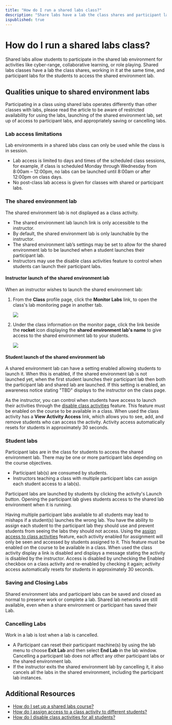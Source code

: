 ```yaml
---
title: "How do I run a shared labs class?"
description: "Share labs have a lab the class shares and participant labs for the students. This article provides information on managing both the shared and participant labs, special considerations in launching, saving, and cancelling labs, as well as tools to manage access to labs."
ispublished: true
---
```


# How do I run a shared labs class?

Shared labs allow students to participate in the shared lab environment for activities like cyber-range, collaborative learning, or role playing. 
Shared labs classes have a lab the class shares, working in it at the same time, and participant labs for the students to access the shared environment lab. 

## Qualities unique to shared environment labs

Participating in a class using shared labs operates differently than other classes with labs, please read the article to be aware of restricted availability for using the labs, launching of the shared environment lab, set up of access to participant labs, and appropriately saving or cancelling labs. 

### Lab access limitations
Lab environments in a shared labs class can only be used while the class is in session.

* Lab access is limited to days and times of the scheduled class sessions, for example, if class is scheduled Monday through Wednesday from 8:00am – 12:00pm, no labs can be launched until 8:00am or after 12:00pm on class days.
* No post-class lab access is given for classes with shared or participant labs.

### The shared environment lab
The shared environment lab is not displayed as a class activity. 
* The shared environment lab launch link is only accessible to the instructor. 
* By default, the shared environment lab is only launchable by the instructor.
* The shared environment lab’s settings may be set to allow for the shared environment lab to be launched when a student launches their participant lab. 
* Instructors may use the disable class activities feature to control when students can launch their participant labs.

#### Instructor launch of the shared environment lab

When an instructor wishes to launch the shared environment lab: 
1. From the **Class** profile page, click the **Monitor Labs** link, to open the class's lab monitoring page in another tab.

    ![](/tms/images/monitor-labs-link.png)

1.  Under the class information on the monitor page, click the link beside the **rocket** icon displaying the **shared environment lab's name** to give access to the shared environment lab to your students.

    ![](/tms/images/instructor-launch-shared-lab-environment.png)

#### Student launch of the shared environment lab
A shared environment lab can have a setting enabled allowing students to launch it. When this is enabled, if the shared environment lab is not launched yet, when the first student launches their participant lab then both the participant lab and shared lab are launched. If this setting is enabled, an awareness notice stating "TBD" displays to the instructor on the class page. 

As the instructor, you can control when students have access to launch their activities through the [disable class activities](/tms/instructors/instructor-prep-and-classes/disable-class-activities.md) feature. This feature must be enabled on the course to be available in a class. When used the class activity has a **View Activity Access** link, which allows you to see, add, and remove students who can access the activity. Activity access automatically resets for students in approximately 30 seconds.

### Student labs
Participant labs are in the class for students to access the shared environment lab. There may be one or more participant labs depending on the course objectives. 

* Participant lab(s) are consumed by students.
* Instructors teaching a class with multiple participant labs can assign each student access to a lab(s).

Participant labs are launched by students by clicking the activity's Launch button. Opening the participant lab gives students access to the shared lab environment when it is running. 

Having multiple participant labs available to all students may lead to mishaps if a student(s) launches the wrong lab. You have the ability to assign each student to the participant lab they should use and prevent students from seeing the labs they should not access. Using the [assign access to class activities](/tms/instructors/instructor-prep-and-classes/assign-class-activities.md) feature, each activity enabled for assignment will only be seen and accessed by students assigned to it. This feature must be enabled on the course to be available in a class. When used the class activity display a link is disabled and displays a message stating the activity is disabled by the instructor. Access is disabled by unchecking the Enabled checkbox on a class activity and re-enabled by checking it again; activity access automatically resets for students in approximately 30 seconds.

### Saving and Closing Labs

Shared environment labs and participant labs can be saved and closed as normal to preserve work or complete a lab. Shared lab networks are still available, even when a share environment or participant has saved their Lab.

### Cancelling Labs
Work in a lab is lost when a lab is cancelled.

- A Participant can reset their participant machine(s) by using the lab menu to choose **Exit Lab** and then select **End Lab** in the lab window. Cancelling a participant lab does not affect any other participant labs or the shared environment lab.
- If the instructor exits the shared environment lab by cancelling it, it also cancels all the labs in the shared environment, including the participant lab instances.

## Additional Resources
 
- [How do I set up a shared labs course?](/tms/tms-administrators/courses-and-activities/overall/shared-lab-course.md)
- [How do I assign access to a class activity to different students?](/tms/instructors/instructor-prep-and-classes/assign-class-activities.md)
- [How do I disable class activities for all students?](/tms/instructors/instructor-prep-and-classes/disable-class-activities.md)


